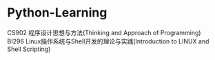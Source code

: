 # Python-Learning
CS902	程序设计思想与方法(Thinking and Approach of Programming)  
BI296	Linux操作系统与Shell开发的理论与实践(Introduction to LINUX and Shell Scripting)
